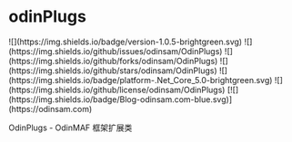 # odinPlugs

<!-- [![Nuget](https://img.shields.io/nuget/v/OdinPlugs)](https://www.nuget.org/packages/OdinPlugs/) ![Nuget](https://img.shields.io/nuget/dt/OdinPlugs) -->![](https://img.shields.io/badge/version-1.0.5-brightgreen.svg) ![](https://img.shields.io/github/issues/odinsam/OdinPlugs) ![](https://img.shields.io/github/forks/odinsam/OdinPlugs) ![](https://img.shields.io/github/stars/odinsam/OdinPlugs) ![](https://img.shields.io/badge/platform-.Net_Core_5.0-brightgreen.svg) ![](https://img.shields.io/github/license/odinsam/OdinPlugs) [![](https://img.shields.io/badge/Blog-odinsam.com-blue.svg)](https://odinsam.com)

OdinPlugs - OdinMAF 框架扩展类
